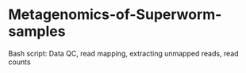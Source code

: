 # Metagenomics-of-Superworm-samples
Bash script: Data QC, read mapping, extracting unmapped reads, read counts 
